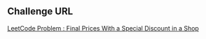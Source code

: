 ## Challenge URL
[LeetCode Problem : Final Prices With a Special Discount in a Shop](https://leetcode.com/problems/final-prices-with-a-special-discount-in-a-shop/description/)